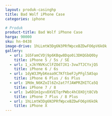 ```yaml
---
layout: produk-casinghp
title: Bad Wolf iPhone Case
categories: iphone

# Produk
product-title: Bad Wolf iPhone Case
harga: 90000
sku: hn-0438
image-drive: 1hLLmtW3Dg6N3PRfWpceBZDwFO6pV6kOk
gallery:
  - url: 1G5FamCVDj9p6KBqw8Dqo0i3DKQGbQ0by
    title: iPhone 5 / 5s / SE
  - url: 1_xJkYNVKsClFZOd7JX1-3vw7TJCYxjQS
    title: iPhone 6 / 6s
  - url: 1dyW3JMybKeaa9C7KftbeFJyPFgl5A5qo
    title: iPhone 6 Plus / 6s Plus
  - url: 1Mdm_N6KZoIl6Zn2at7fJAWPRZHITCa5Q
    title: iPhone 7 / 8
  - url: 1w6D1m1gvvDXVETqrPWbc4hCOXOjt8CVb
    title: iPhone 7 Plus / 8 Plus
  - url: 1hLLmtW3Dg6N3PRfWpceBZDwFO6pV6kOk
    title: iPhone X
---
```

